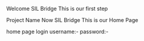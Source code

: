 Welcome SIL Bridge This is our first step

Project Name Now SIL Bridge 
This is our Home Page 

home page 
login 
username:-
password:-
